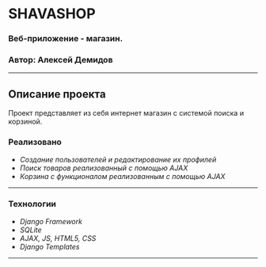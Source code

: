 # **SHAVASHOP**
### Веб-приложение - магазин.
### Автор: Алексей Демидов

---

## Описание проекта
Проект представляет из себя интернет магазин с системой поиска и корзиной.

### Реализовано

- _Создание пользователей и редактирование их профилей_
- _Поиск товаров реализованный с помощью AJAX_
- _Корзина с функционалом реализованным с помощью AJAX_

---

### Технологии

- _Django Framework_
- _SQLite_
- _AJAX, JS, HTML5, CSS_
- _Django Templates_

---
